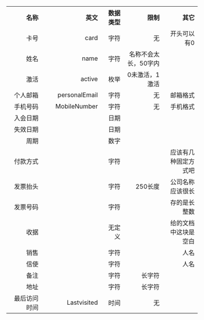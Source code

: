 <table>
  <tr>
    <th width="200" align="right">名称</th><th width="200" align="right">英文</th><th width="100" align="right">数据类型</th><th width="200" align="right">限制</th><th width="200" align="right">其它</th>
  </tr>
  <tr>
    <td widtd="200" align="right">卡号</td><td widtd="200" align="right">card</td><td widtd="100" align="right">字符</td><td widtd="200" align="right">无</td><td widtd="200" align="right">开头可以有0</td>
  </tr>
  <tr>
    <td widtd="200" align="right">姓名</td><td widtd="200" align="right">name</td><td widtd="100" align="right">字符</td><td widtd="200" align="right">名称不会太长，50字内</td><td widtd="200" align="right"></td>
  </tr>
  <tr>
    <td widtd="200" align="right">激活</td><td widtd="200" align="right">active</td><td widtd="100" align="right">枚举</td><td widtd="200" align="right">0未激活，1激活</td><td widtd="200" align="right"></td>
  </tr>
  <tr>
    <td widtd="200" align="right">个人邮箱</td><td widtd="200" align="right">personalEmail</td><td widtd="100" align="right">字符</td><td widtd="200" align="right">无</td><td widtd="200" align="right">邮箱格式</td>
  </tr>
  <tr>
    <td widtd="200" align="right">手机号码</td><td widtd="200" align="right">MobileNumber</td><td widtd="100" align="right">字符</td><td widtd="200" align="right">无</td><td widtd="200" align="right">手机格式</td>
  </tr>
  <tr>
    <td widtd="200" align="right">入会日期</td><td widtd="200" align="right"></td><td widtd="100" align="right">日期</td><td widtd="200" align="right"></td><td widtd="200" align="right"></td>
  </tr>
  <tr>
    <td widtd="200" align="right">失效日期</td><td widtd="200" align="right"></td><td widtd="100" align="right">日期</td><td widtd="200" align="right"></td><td widtd="200" align="right"></td>
  </tr>  
  <tr>
    <td widtd="200" align="right">周期</td><td widtd="200" align="right"></td><td widtd="100" align="right">数字</td><td widtd="200" align="right"></td><td widtd="200" align="right"></td>
  </tr>  
  <tr>
    <td widtd="200" align="right">付款方式</td><td widtd="200" align="right"></td><td widtd="100" align="right">字符</td><td widtd="200" align="right"></td><td widtd="200" align="right">应该有几种固定方式吧</td>
  </tr>  
  <tr>
    <td widtd="200" align="right">发票抬头</td><td widtd="200" align="right"></td><td widtd="100" align="right">字符</td><td widtd="200" align="right">250长度</td><td widtd="200" align="right">公司名称应该很长</td>
  </tr>  
  <tr>
    <td widtd="200" align="right">发票号码</td><td widtd="200" align="right"></td><td widtd="100" align="right">字符</td><td widtd="200" align="right"></td><td widtd="200" align="right">存的是长整数</td>
  </tr>  
  <tr>
    <td widtd="200" align="right">收据</td><td widtd="200" align="right"></td><td widtd="100" align="right">无定义</td><td widtd="200" align="right"></td><td widtd="200" align="right">给的文档中这块是空白</td>
  </tr>  
  <tr>
    <td widtd="200" align="right">销售</td><td widtd="200" align="right"></td><td widtd="100" align="right">字符</td><td widtd="200" align="right"></td><td widtd="200" align="right">人名</td>
  </tr>  
  <tr>
    <td widtd="200" align="right">信使</td><td widtd="200" align="right"></td><td widtd="100" align="right">字符</td><td widtd="200" align="right"></td><td widtd="200" align="right">人名</td>
  </tr>  
  <tr>
    <td widtd="200" align="right">备注</td><td widtd="200" align="right"></td><td widtd="100" align="right">字符</td><td widtd="200" align="right">长字符</td><td widtd="200" align="right"></td>
  </tr>  
  <tr>
    <td widtd="200" align="right">地址</td><td widtd="200" align="right"></td><td widtd="100" align="right">字符</td><td widtd="200" align="right">长字符</td><td widtd="200" align="right"></td>
  </tr>
  <tr>
    <td widtd="200" align="right">最后访问时间</td><td widtd="200" align="right">Lastvisited</td><td widtd="100" align="right">时间</td><td widtd="200" align="right">无</td><td widtd="200" align="right"></td>
  </tr>
</table>
